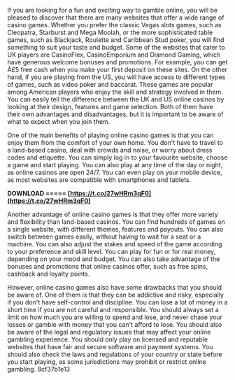 
 
If you are looking for a fun and exciting way to gamble online, you will be pleased to discover that there are many websites that offer a wide range of casino games. Whether you prefer the classic Vegas slots games, such as Cleopatra, Starburst and Mega Moolah, or the more sophisticated table games, such as Blackjack, Roulette and Caribbean Stud poker, you will find something to suit your taste and budget. Some of the websites that cater to UK players are CasinoFlex, CasinoEmporium and Diamond Gaming, which have generous welcome bonuses and promotions. For example, you can get Â£5 free cash when you make your first deposit on these sites. On the other hand, if you are playing from the US, you will have access to different types of games, such as video poker and baccarat. These games are popular among American players who enjoy the skill and strategy involved in them. You can easily tell the difference between the UK and US online casinos by looking at their design, features and game selection. Both of them have their own advantages and disadvantages, but it is important to be aware of what to expect when you join them.
  
One of the main benefits of playing online casino games is that you can enjoy them from the comfort of your own home. You don't have to travel to a land-based casino, deal with crowds and noise, or worry about dress codes and etiquette. You can simply log in to your favourite website, choose a game and start playing. You can also play at any time of the day or night, as online casinos are open 24/7. You can even play on your mobile device, as most websites are compatible with smartphones and tablets.
 
**DOWNLOAD ===== [https://t.co/27wHRm3qF0](https://t.co/27wHRm3qF0)**


  
Another advantage of online casino games is that they offer more variety and flexibility than land-based casinos. You can find hundreds of games on a single website, with different themes, features and payouts. You can also switch between games easily, without having to wait for a seat or a machine. You can also adjust the stakes and speed of the game according to your preference and skill level. You can play for fun or for real money, depending on your mood and budget. You can also take advantage of the bonuses and promotions that online casinos offer, such as free spins, cashback and loyalty points.
  
However, online casino games also have some drawbacks that you should be aware of. One of them is that they can be addictive and risky, especially if you don't have self-control and discipline. You can lose a lot of money in a short time if you are not careful and responsible. You should always set a limit on how much you are willing to spend and lose, and never chase your losses or gamble with money that you can't afford to lose. You should also be aware of the legal and regulatory issues that may affect your online gambling experience. You should only play on licensed and reputable websites that have fair and secure software and payment systems. You should also check the laws and regulations of your country or state before you start playing, as some jurisdictions may prohibit or restrict online gambling.
 8cf37b1e13
 
